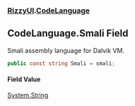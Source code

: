 ### [RizzyUI](RizzyUI 'RizzyUI').[CodeLanguage](RizzyUI.CodeLanguage 'RizzyUI.CodeLanguage')

## CodeLanguage.Smali Field

Smali assembly language for Dalvik VM.

```csharp
public const string Smali = smali;
```

#### Field Value
[System.String](https://docs.microsoft.com/en-us/dotnet/api/System.String 'System.String')